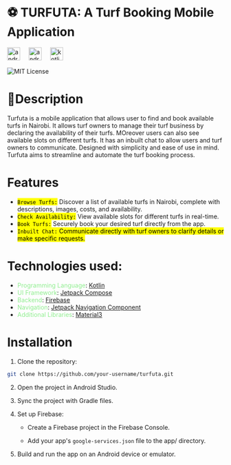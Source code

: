 # ⚽ TURFUTA: A Turf Booking Mobile Application

<div align= "left">
  <img src="https://cdn.jsdelivr.net/gh/devicons/devicon/icons/androidstudio/androidstudio-original.svg" height="30" alt="androidstudio logo"  />
  <img width="12" />
  <img src="https://cdn.jsdelivr.net/gh/devicons/devicon/icons/android/android-original.svg" height="30" alt="android logo"  />
  <img width="12" />
  <a target="_blank" href="https://www.vectorlogo.zone/logos/kotlinlang/kotlinlang-icon.svg" style="display: inline-block;"><img src="https://www.vectorlogo.zone/logos/kotlinlang/kotlinlang-icon.svg" alt="kotlin" width="30" height="30" /></a>  

![MIT License](https://img.shields.io/badge/License-MIT-green.svg)
</div>

# 📖Description
Turfuta is a mobile application that allows user to find and book available turfs in Nairobi. It allows turf owners to manage their turf business by declaring the availability of their turfs. MOreover users can also see available slots on different turfs. It has an inbuilt chat to allow users and turf owners to communicate. Designed with simplicity and ease of use in mind. Turfuta aims to streamline and automate the turf booking process.

# Features
- <mark>`Browse Turfs:`</mark> Discover a list of available turfs in Nairobi, complete with descriptions, images, costs, and availability.
- <mark>`Check Availability:`</mark> View available slots for different turfs in real-time.
- <mark>`Book Turfs:`</mark> Securely book your desired turf directly from the app.
- <mark>`Inbuilt Chat:`</amrk> Communicate directly with turf owners to clarify details or make specific requests.
  
# Technologies used:
- <span style="color:#90EE90;">Programming Language</span>: [Kotlin](https://kotlinlang.org/)  
- <span style="color:#90EE90;">UI Framework</span>: [Jetpack Compose](https://developer.android.com/compose)  
- <span style="color:#90EE90;">Backend</span>: [Firebase](https://firebase.google.com/) 
- <span style="color:#90EE90;">Navigation</span>: [Jetpack Navigation Component](https://developer.android.com/guide/navigation)
- <span style="color:#90EE90;">Additional Libraries</span>: [Material3](https://m3.material.io/)

 # Installation
1. Clone the repository:
```bash
git clone https://github.com/your-username/turfuta.git
```
2. Open the project in Android Studio.

3. Sync the project with Gradle files.

4. Set up Firebase:

    - Create a Firebase project in the Firebase Console.

    - Add your app's `google-services.json` file to the app/ directory.

5. Build and run the app on an Android device or emulator.




